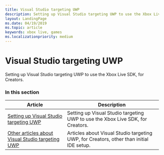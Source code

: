 ```yaml
---
title: Visual Studio targeting UWP
description: Setting up Visual Studio targeting UWP to use the Xbox Live SDK, for Creators.
layout: LandingPage
ms.date: 04/19/2019
ms.topic: article
keywords: xbox live, games
ms.localizationpriority: medium
---
```


# Visual Studio targeting UWP

Setting up Visual Studio targeting UWP to use the Xbox Live SDK, for Creators.


### In this section

| Article | Description |
|---------|-------------|
| [Setting up Visual Studio targeting UWP](vs-uwp-cr.md) | Setting up Visual Studio targeting UWP to use the Xbox Live SDK, for Creators. |
| [Other articles about Visual Studio targeting UWP](other/other.md) | Articles about Visual Studio targeting UWP, for Creators, other than initial IDE setup. |
